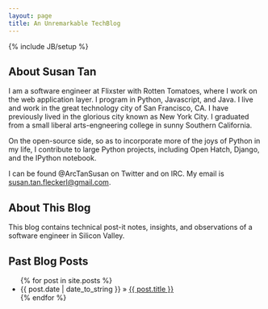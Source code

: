 ```yaml
---
layout: page
title: An Unremarkable TechBlog
---
```

{% include JB/setup %}

## About Susan Tan
I am a software engineer at Flixster with Rotten Tomatoes, where I work on the web application layer. I program in Python, Javascript, and Java. I live
and work in the great technology city of San Francisco, CA. I have previously lived in the glorious city known as New York City. I graduated from
a small liberal arts-engneering college in sunny Southern California.

On the open-source side, so as to incorporate more of the joys of Python in my life, I contribute to large Python projects, including Open Hatch, Django, and
the IPython notebook.

I can be found @ArcTanSusan on Twitter and on IRC. My email is susan.tan.fleckerl@gmail.com.

## About This Blog
This blog contains technical post-it notes, insights, and observations of a software engineer in Silicon Valley.

## Past Blog Posts
<ul class="posts">
  {% for post in site.posts %}
    <li><span>{{ post.date | date_to_string }}</span> &raquo; <a href="{{ BASE_PATH }}{{ post.url }}">{{ post.title }}</a></li>
  {% endfor %}
</ul>
